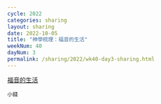 ```yaml
---
cycle: 2022
categories: sharing
layout: sharing
date: 2022-10-05
title: "神學梳理：福音的生活"
weekNum: 40
dayNum: 3
permalink: /sharing/2022/wk40-day3-sharing.html
---
```


[福音的生活](https://eccseattle.github.io/media/sharing/2022/wk040/2022-10-05-bin.m4a)

`小錢`
